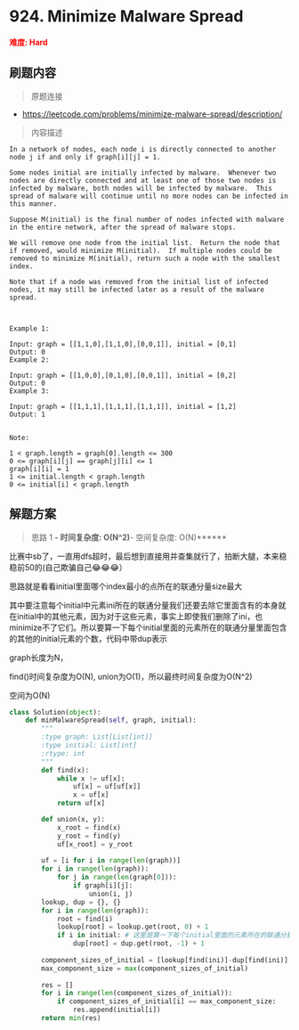 # 924. Minimize Malware Spread

**<font color=red>难度: Hard</font>**

## 刷题内容

> 原题连接

* https://leetcode.com/problems/minimize-malware-spread/description/

> 内容描述

```
In a network of nodes, each node i is directly connected to another node j if and only if graph[i][j] = 1.

Some nodes initial are initially infected by malware.  Whenever two nodes are directly connected and at least one of those two nodes is infected by malware, both nodes will be infected by malware.  This spread of malware will continue until no more nodes can be infected in this manner.

Suppose M(initial) is the final number of nodes infected with malware in the entire network, after the spread of malware stops.

We will remove one node from the initial list.  Return the node that if removed, would minimize M(initial).  If multiple nodes could be removed to minimize M(initial), return such a node with the smallest index.

Note that if a node was removed from the initial list of infected nodes, it may still be infected later as a result of the malware spread.

 

Example 1:

Input: graph = [[1,1,0],[1,1,0],[0,0,1]], initial = [0,1]
Output: 0
Example 2:

Input: graph = [[1,0,0],[0,1,0],[0,0,1]], initial = [0,2]
Output: 0
Example 3:

Input: graph = [[1,1,1],[1,1,1],[1,1,1]], initial = [1,2]
Output: 1
 

Note:

1 < graph.length = graph[0].length <= 300
0 <= graph[i][j] == graph[j][i] <= 1
graph[i][i] = 1
1 <= initial.length < graph.length
0 <= initial[i] < graph.length
```

## 解题方案

> 思路 1
******- 时间复杂度: O(N^2)******- 空间复杂度: O(N)******





比赛中sb了，一直用dfs超时，最后想到直接用并查集就行了，拍断大腿，本来稳稳前50的(自己欺骗自己😂😂😂）

思路就是看看initial里面哪个index最小的点所在的联通分量size最大

其中要注意每个initial中元素ini所在的联通分量我们还要去除它里面含有的本身就在initial中的其他元素，因为对于这些元素，事实上即使我们删除了ini，也minimize不了它们。所以要算一下每个initial里面的元素所在的联通分量里面包含的其他的initial元素的个数，代码中带dup表示

graph长度为N，

find()时间复杂度为O(N), union为O(1)，所以最终时间复杂度为O(N^2)

空间为O(N)

```python
class Solution(object):
    def minMalwareSpread(self, graph, initial):
        """
        :type graph: List[List[int]]
        :type initial: List[int]
        :rtype: int
        """
        def find(x):
            while x != uf[x]:
                uf[x] = uf[uf[x]]
                x = uf[x]
            return uf[x]

        def union(x, y):
            x_root = find(x)
            y_root = find(y)
            uf[x_root] = y_root
    
        uf = [i for i in range(len(graph))]
        for i in range(len(graph)):
            for j in range(len(graph[0])):
                if graph[i][j]:
                    union(i, j)
        lookup, dup = {}, {}
        for i in range(len(graph)):
            root = find(i)
            lookup[root] = lookup.get(root, 0) + 1
            if i in initial: # 这里是算一下每个initial里面的元素所在的联通分量里面包含的其他的initial元素的个数
                dup[root] = dup.get(root, -1) + 1
            
        component_sizes_of_initial = [lookup[find(ini)]-dup[find(ini)] for ini in initial]
        max_component_size = max(component_sizes_of_initial)
        
        res = []
        for i in range(len(component_sizes_of_initial)):
            if component_sizes_of_initial[i] == max_component_size:
                res.append(initial[i])
        return min(res) 
```



















